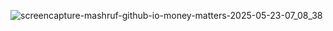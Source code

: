 ![screencapture-mashruf-github-io-money-matters-2025-05-23-07_08_38](https://github.com/user-attachments/assets/af51b843-7d2d-4b7d-9eb6-b170e86ccd4c)
